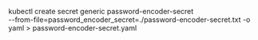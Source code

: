 kubectl create secret generic password-encoder-secret \
    --from-file=password_encoder_secret=./password-encoder-secret.txt -o yaml > password-encoder-secret.yaml